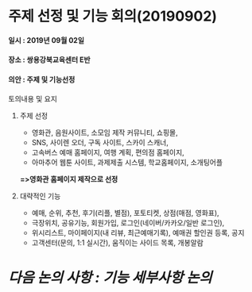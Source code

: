 # 주제 선정 및 기능 회의(20190902)

#### 일시 : 2019년 09월 02일
#### 장소 : 쌍용강북교육센터 E반
#### 의안 : 주제 및 기능선정

토의내용 및 요지
1. 주제 선정
   * 영화관, 음원사이트, 소모임 제작 커뮤니티, 쇼핑몰, 
   * SNS, 사이렌 오더, 구독 사이트, 스카이 스캐너,
   * 고속버스 예매 홈페이지, 여행 계획, 편의점 홈페이지,
   * 아마추어 웹툰 사이트, 과제제출 시스템, 학교홈페이지, 소개팅어플
   
   **=>영화관 홈페이지 제작으로 선정**

2. 대략적인 기능
   * 예매, 순위, 추천, 후기(리플, 별점), 포토티켓, 상점(매점, 영화표), 
   * 극장위치, 공유기능, 회원가입, 로그인(네이버/카카오/일반 로그인), 
   * 위시리스트, 마이페이지(내 리뷰, 최근예매기록), 예매권 할인권 등록, 공지
   * 고객센터(문의, 1:1 실시간), 움직이는 사이드 목록, 개봉알람

# *다음 논의 사항 : 기능 세부사항 논의*
